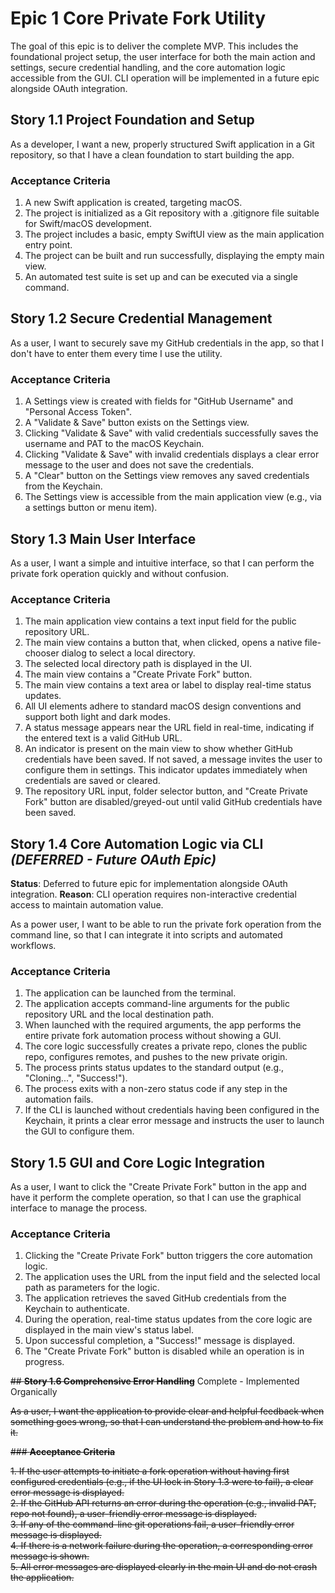 # **Epic 1 Core Private Fork Utility**

The goal of this epic is to deliver the complete MVP. This includes the foundational project setup, the user interface for both the main action and settings, secure credential handling, and the core automation logic accessible from the GUI. CLI operation will be implemented in a future epic alongside OAuth integration.

## **Story 1.1 Project Foundation and Setup**

As a developer, I want a new, properly structured Swift application in a Git repository, so that I have a clean foundation to start building the app.

### **Acceptance Criteria**

1. A new Swift application is created, targeting macOS.  
2. The project is initialized as a Git repository with a .gitignore file suitable for Swift/macOS development.  
3. The project includes a basic, empty SwiftUI view as the main application entry point.  
4. The project can be built and run successfully, displaying the empty main view.  
5. An automated test suite is set up and can be executed via a single command.

## **Story 1.2 Secure Credential Management**

As a user, I want to securely save my GitHub credentials in the app, so that I don't have to enter them every time I use the utility.

### **Acceptance Criteria**

1. A Settings view is created with fields for "GitHub Username" and "Personal Access Token".  
2. A "Validate & Save" button exists on the Settings view.  
3. Clicking "Validate & Save" with valid credentials successfully saves the username and PAT to the macOS Keychain.  
4. Clicking "Validate & Save" with invalid credentials displays a clear error message to the user and does not save the credentials.  
5. A "Clear" button on the Settings view removes any saved credentials from the Keychain.  
6. The Settings view is accessible from the main application view (e.g., via a settings button or menu item).

## **Story 1.3 Main User Interface**

As a user, I want a simple and intuitive interface, so that I can perform the private fork operation quickly and without confusion.

### **Acceptance Criteria**

1. The main application view contains a text input field for the public repository URL.  
2. The main view contains a button that, when clicked, opens a native file-chooser dialog to select a local directory.  
3. The selected local directory path is displayed in the UI.  
4. The main view contains a "Create Private Fork" button.  
5. The main view contains a text area or label to display real-time status updates.  
6. All UI elements adhere to standard macOS design conventions and support both light and dark modes.  
7. A status message appears near the URL field in real-time, indicating if the entered text is a valid GitHub URL.  
8. An indicator is present on the main view to show whether GitHub credentials have been saved. If not saved, a message invites the user to configure them in settings. This indicator updates immediately when credentials are saved or cleared.  
9. The repository URL input, folder selector button, and "Create Private Fork" button are disabled/greyed-out until valid GitHub credentials have been saved.

## **Story 1.4 Core Automation Logic via CLI** *(DEFERRED - Future OAuth Epic)*

**Status**: Deferred to future epic for implementation alongside OAuth integration.
**Reason**: CLI operation requires non-interactive credential access to maintain automation value.

As a power user, I want to be able to run the private fork operation from the command line, so that I can integrate it into scripts and automated workflows.

### **Acceptance Criteria**

1. The application can be launched from the terminal.  
2. The application accepts command-line arguments for the public repository URL and the local destination path.  
3. When launched with the required arguments, the app performs the entire private fork automation process without showing a GUI.  
4. The core logic successfully creates a private repo, clones the public repo, configures remotes, and pushes to the new private origin.  
5. The process prints status updates to the standard output (e.g., "Cloning...", "Success\!").  
6. The process exits with a non-zero status code if any step in the automation fails.  
7. If the CLI is launched without credentials having been configured in the Keychain, it prints a clear error message and instructs the user to launch the GUI to configure them.

## **Story 1.5 GUI and Core Logic Integration**

As a user, I want to click the "Create Private Fork" button in the app and have it perform the complete operation, so that I can use the graphical interface to manage the process.

### **Acceptance Criteria**

1. Clicking the "Create Private Fork" button triggers the core automation logic.  
2. The application uses the URL from the input field and the selected local path as parameters for the logic.  
3. The application retrieves the saved GitHub credentials from the Keychain to authenticate.  
4. During the operation, real-time status updates from the core logic are displayed in the main view's status label.  
5. Upon successful completion, a "Success\!" message is displayed.  
6. The "Create Private Fork" button is disabled while an operation is in progress.

~~## **Story 1.6 Comprehensive Error Handling**~~ Complete - Implemented Organically

~~As a user, I want the application to provide clear and helpful feedback when something goes wrong, so that I can understand the problem and how to fix it.~~

~~### **Acceptance Criteria**~~

~~1. If the user attempts to initiate a fork operation without having first configured credentials (e.g., if the UI lock in Story 1.3 were to fail), a clear error message is displayed.~~  
~~2. If the GitHub API returns an error during the operation (e.g., invalid PAT, repo not found), a user-friendly error message is displayed.~~  
~~3. If any of the command-line git operations fail, a user-friendly error message is displayed.~~  
~~4. If there is a network failure during the operation, a corresponding error message is shown.~~  
~~5. All error messages are displayed clearly in the main UI and do not crash the application.~~